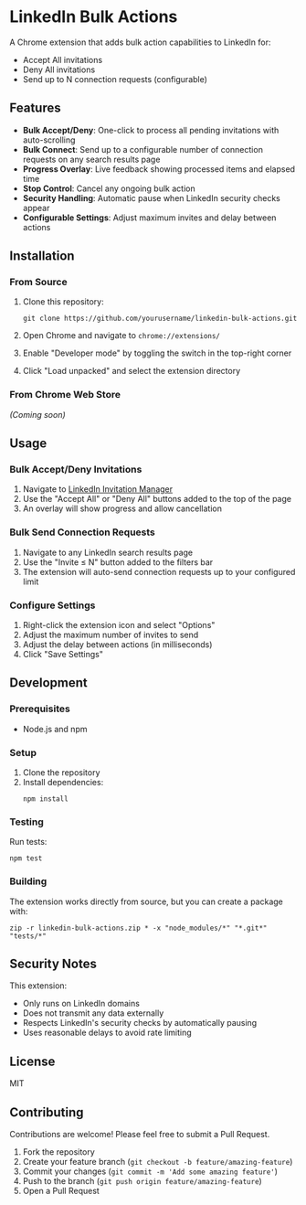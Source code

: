 # LinkedIn Bulk Actions

A Chrome extension that adds bulk action capabilities to LinkedIn for:
- Accept All invitations
- Deny All invitations
- Send up to N connection requests (configurable)

## Features

- **Bulk Accept/Deny**: One-click to process all pending invitations with auto-scrolling
- **Bulk Connect**: Send up to a configurable number of connection requests on any search results page
- **Progress Overlay**: Live feedback showing processed items and elapsed time
- **Stop Control**: Cancel any ongoing bulk action
- **Security Handling**: Automatic pause when LinkedIn security checks appear
- **Configurable Settings**: Adjust maximum invites and delay between actions

## Installation

### From Source

1. Clone this repository:
   ```
   git clone https://github.com/yourusername/linkedin-bulk-actions.git
   ```

2. Open Chrome and navigate to `chrome://extensions/`

3. Enable "Developer mode" by toggling the switch in the top-right corner

4. Click "Load unpacked" and select the extension directory

### From Chrome Web Store

*(Coming soon)*

## Usage

### Bulk Accept/Deny Invitations

1. Navigate to [LinkedIn Invitation Manager](https://www.linkedin.com/mynetwork/invitation-manager/)
2. Use the "Accept All" or "Deny All" buttons added to the top of the page
3. An overlay will show progress and allow cancellation

### Bulk Send Connection Requests

1. Navigate to any LinkedIn search results page
2. Use the "Invite ≤ N" button added to the filters bar
3. The extension will auto-send connection requests up to your configured limit

### Configure Settings

1. Right-click the extension icon and select "Options"
2. Adjust the maximum number of invites to send
3. Adjust the delay between actions (in milliseconds)
4. Click "Save Settings"

## Development

### Prerequisites

- Node.js and npm

### Setup

1. Clone the repository
2. Install dependencies:
   ```
   npm install
   ```

### Testing

Run tests:
```
npm test
```

### Building

The extension works directly from source, but you can create a package with:
```
zip -r linkedin-bulk-actions.zip * -x "node_modules/*" "*.git*" "tests/*"
```

## Security Notes

This extension:
- Only runs on LinkedIn domains
- Does not transmit any data externally
- Respects LinkedIn's security checks by automatically pausing
- Uses reasonable delays to avoid rate limiting

## License

MIT

## Contributing

Contributions are welcome! Please feel free to submit a Pull Request.

1. Fork the repository
2. Create your feature branch (`git checkout -b feature/amazing-feature`)
3. Commit your changes (`git commit -m 'Add some amazing feature'`)
4. Push to the branch (`git push origin feature/amazing-feature`)
5. Open a Pull Request